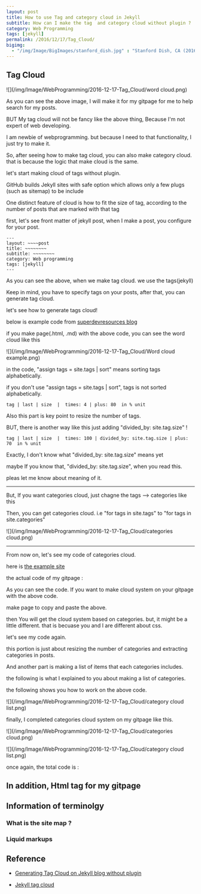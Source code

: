 ```yaml
---
layout: post
title: How to use Tag and category cloud in Jekyll
subtitle: How can I make the tag  and category cloud without plugin ?
category: Web Programming
tags: [jekyll]
permalink: /2016/12/17/Tag_Cloud/
bigimg: 
  - "/img/Image/BigImages/stanford_dish.jpg" : "Stanford Dish, CA (2016)"
---
```


## Tag Cloud
 
   ![](/img/Image/WebProgramming/2016-12-17-Tag_Cloud/word cloud.png)
   
   As you can see the above image, I will make it for my gitpage for me to help search for my posts.
   
   BUT My tag cloud will not be fancy like the above thing, Because I'm not expert of web developing. 
   
   I am newbie of webprogramming. but because I need to that functionality, I just try to make it. 
   
   So, after seeing how to make tag cloud, you can also make category cloud. that is because the logic that make cloud is the same. 
 
   let's start making cloud of tags without plugin.
 
   GitHub builds Jekyll sites with safe option which allows only a few plugs (such as sitemap) to be include 
   
   One distinct feature of cloud is how to fit the size of tag, according to the number of posts that are marked with that tag
   
   first, let's see front matter of jekyll post, when I make a post, you configure for your post. 
 
``` 
---
layout: ~~~~post
title: ~~~~~~~~
subtitle: ~~~~~~~~
category: Web programming
tags: [jekyll]
---   
```   

  As you can see the above, when we make tag cloud. we use the tags(jekyll) 
   
  Keep in mind, you have to specify tags on your posts, after that, you can generate tag cloud. 
   
  let's see how to generate tags cloud! 
   
  below is example code from [superdevresources blog](https://superdevresources.com/tag-cloud-jekyll/) 

  <script src="https://gist.github.com/hyunyoung2/68791d45c085ee36f86ca8ae50ab79ae.js"></script>

 if you make page(.html, .md) with the above code, you can see the word cloud like this 
   
   ![](/img/Image/WebProgramming/2016-12-17-Tag_Cloud/Word cloud example.png)
   
   in the code, "assign tags = site.tags \| sort" means sorting tags alphabetically. 
   
   if you don't use "assign tags = site.tags \| sort", tags is not sorted alphabetically.
   
```
tag | last | size  |  times: 4 | plus: 80  in % unit
```
   
   Also this part is key point to resize the number of tags. 
   
   BUT, there is another way like this just adding "divided_by: site.tag.size" !

```
tag | last | size  |  times: 100 | divided_by: site.tag.size | plus: 70  in % unit
```

   Exactly,  I don't know what "divided_by: site.tag.size" means yet
   
   maybe If you know that, "divided_by: site.tag.size", when you read this. 
   
   pleas let me know about meaning of it. 

---

  But, If you want categories cloud, just chagne the tags --> categories like this

  <script src="https://gist.github.com/hyunyoung2/f6655ca85e8af71bc2ec3ed14308522a.js"></script>

  Then, you can get categories cloud. i.e "for tags in site.tags" to "for tags in site.categories"

  ![](/img/Image/WebProgramming/2016-12-17-Tag_Cloud/categories cloud.png) 

---

  From now on, let's see my code of categories cloud. 
  
  here is [the example site](/alistofcategories/)
  
  the actual code of my gitpage :
  
  <script src="https://gist.github.com/hyunyoung2/5a205be4f7456ad75597e6bc8ffbd279.js"></script>
  
  As you can see the code. If you want to make cloud system on your gitpage with the above code. 
  
  make page to copy and paste the above. 
  
  then You will get the cloud system based on categories. but,  it might be a little different. that is becuase you and I are different about css. 
  
  let's see my code again. 
  
  <script src="https://gist.github.com/hyunyoung2/4862d8e47f823c57efe960772ab5131a.js"></script>
  
  this portion is just about resizing the number of categories and extracting categories in posts. 
  
  And another part is making a list of items that each categories includes. 
  
  the following is what I explained to you about making a list of categories. 
  
  <script src="https://gist.github.com/hyunyoung2/d1e80cdbef4efd7419a5a250dc854bce.js"></script>
  
  the following shows you how to work on the above code. 
  
  ![](/img/Image/WebProgramming/2016-12-17-Tag_Cloud/category cloud list.png)
  
  finally, I completed categories cloud system on my gitpage like this. 
  
  ![](/img/Image/WebProgramming/2016-12-17-Tag_Cloud/categories cloud.png)
  
  ![](/img/Image/WebProgramming/2016-12-17-Tag_Cloud/category cloud list.png)
  
  once again, the total code is : 
  
  <script src="https://gist.github.com/hyunyoung2/5a205be4f7456ad75597e6bc8ffbd279.js"></script>
  
## In addition, Html tag for my gitpage   
   
   
   
## Information of terminolgy

### What is the site map ?

### Liquid markups


## Reference
  
 - [Generating Tag Cloud on Jekyll blog without plugin](https://superdevresources.com/tag-cloud-jekyll/)
 
 - [Jekyll tag cloud](http://vvv.tobiassjosten.net/jekyll/jekyll-tag-cloud/)
